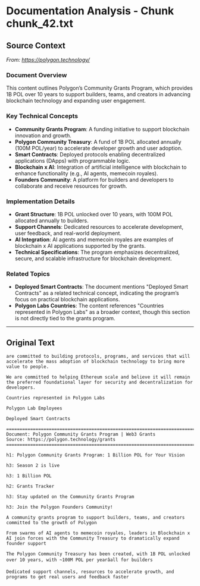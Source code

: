 # Documentation Analysis - Chunk chunk_42.txt

## Source Context
*From: https://polygon.technology/*

### Document Overview  
This content outlines Polygon’s Community Grants Program, which provides 1B POL over 10 years to support builders, teams, and creators in advancing blockchain technology and expanding user engagement.  

### Key Technical Concepts  
- **Community Grants Program**: A funding initiative to support blockchain innovation and growth.  
- **Polygon Community Treasury**: A fund of 1B POL allocated annually (100M POL/year) to accelerate developer growth and user adoption.  
- **Smart Contracts**: Deployed protocols enabling decentralized applications (DApps) with programmable logic.  
- **Blockchain x AI**: Integration of artificial intelligence with blockchain to enhance functionality (e.g., AI agents, memecoin royales).  
- **Founders Community**: A platform for builders and developers to collaborate and receive resources for growth.  

### Implementation Details  
- **Grant Structure**: 1B POL unlocked over 10 years, with 100M POL allocated annually to builders.  
- **Support Channels**: Dedicated resources to accelerate development, user feedback, and real-world deployment.  
- **AI Integration**: AI agents and memecoin royales are examples of blockchain x AI applications supported by the grants.  
- **Technical Specifications**: The program emphasizes decentralized, secure, and scalable infrastructure for blockchain development.  

### Related Topics  
- **Deployed Smart Contracts**: The document mentions "Deployed Smart Contracts" as a related technical concept, indicating the program’s focus on practical blockchain applications.  
- **Polygon Labs Countries**: The content references "Countries represented in Polygon Labs" as a broader context, though this section is not directly tied to the grants program.

---

## Original Text
```
are committed to building protocols, programs, and services that will accelerate the mass adoption of blockchain technology to bring more value to people.

We are committed to helping Ethereum scale and believe it will remain the preferred foundational layer for security and decentralization for developers.

Countries represented in Polygon Labs

Polygon Lab Employees

Deployed Smart Contracts

================================================================================
Document: Polygon Community Grants Program | Web3 Grants
Source: https://polygon.technology/grants
================================================================================

h1: Polygon Community Grants Program: 1 Billion POL for Your Vision

h3: Season 2 is live

h3: 1 Billion POL

h2: Grants Tracker

h3: Stay updated on the Community Grants Program

h3: Join the Polygon Founders Community!

A community grants program to support builders, teams, and creators committed to the growth of Polygon

From swarms of AI agents to memecoin royales, leaders in Blockchain x AI join forces with the Community Treasury to dramatically expand founder support

The Polygon Community Treasury has been created, with 1B POL unlocked over 10 years, with ~100M POL per yearâall for builders

Dedicated support channels, resources to accelerate growth, and programs to get real users and feedback faster
```